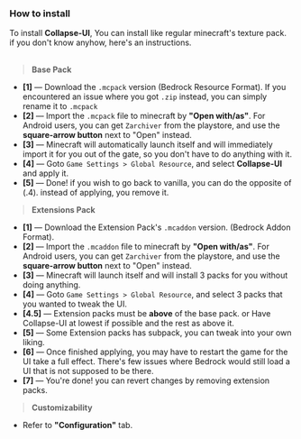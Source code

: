 ### How to install
To install **Collapse-UI**, You can install like regular minecraft's texture pack. if you don't know anyhow, here's an instructions.<br><br>
> **Base Pack**
- **[1]** — Download the `.mcpack` version (Bedrock Resource Format). If you encountered an issue where you got `.zip` instead, you can simply rename it to `.mcpack`
- **[2]** — Import the `.mcpack` file to minecraft by **"Open with/as"**. For Android users, you can get `Zarchiver` from the playstore, and use the **square-arrow button** next to "Open" instead.
- **[3]** — Minecraft will automatically launch itself and will immediately import it for you out of the gate, so you don't have to do anything with it.
- **[4]** —  Goto `Game Settings > Global Resource`, and select **Collapse-UI** and apply it.
- **[5]** —  Done! if you wish to go back to vanilla, you can do the opposite of (.4). instead of applying, you remove it.

> **Extensions Pack**
- **[1]** — Download the Extension Pack's `.mcaddon` version. (Bedrock Addon Format).
- **[2]** — Import the `.mcaddon` file to minecraft by **"Open with/as"**. For Android users, you can get `Zarchiver` from the playstore, and use the **square-arrow button** next to "Open" instead.
- **[3]** — Minecraft will launch itself and will install 3 packs for you without doing anything.
- **[4]** — Goto `Game Settings > Global Resource`, and select 3 packs that you wanted to tweak the UI.
- **[4.5]** — Extension packs must be **above** of the base pack. or Have Collapse-UI at lowest if possible and the rest as above it.
- **[5]** — Some Extension packs has subpack, you can tweak into your own liking.
- **[6]** — Once finished applying, you may have to restart the game for the UI take a full effect. There's few issues where Bedrock would still load a UI that is not supposed to be there.
- **[7]** — You're done! you can revert changes by removing extension packs.

> **Customizability**
- Refer to **"Configuration"** tab.